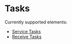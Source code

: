 # Tasks

Currently supported elements:

* [Service Tasks](/bpmn-workflows/service-tasks/service-tasks.html)
* [Receive Tasks](/bpmn-workflows/receive-tasks/receive-tasks.html)
